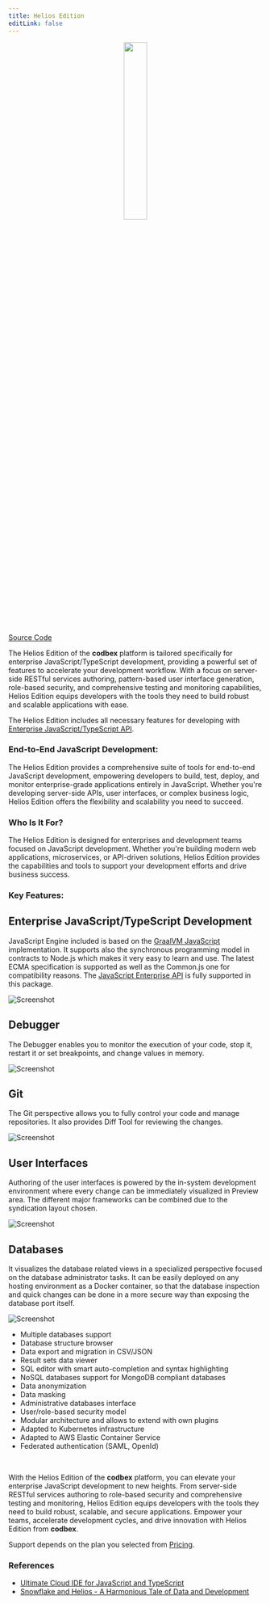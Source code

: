 ```yaml
---
title: Helios Edition
editLink: false
---
```


<div style="text-align: center;">
   <img src="/images/products/Helios.svg" style="width: 30%; !important;"/>
</div>

<div class="product-tag"><a href="https://github.com/codbex/codbex-helios" target="_blank" class="product-link">Source Code</a></div>

The Helios Edition of the <b>codbex</b> platform is tailored specifically for enterprise JavaScript/TypeScript development, providing a powerful set of features to accelerate your development workflow. With a focus on server-side RESTful services authoring, pattern-based user interface generation, role-based security, and comprehensive testing and monitoring capabilities, Helios Edition equips developers with the tools they need to build robust and scalable applications with ease.

The Helios Edition includes all necessary features for developing with <a href="/documentation/platform/sdk/" target="_blank">Enterprise JavaScript/TypeScript API</a>.

### End-to-End JavaScript Development:

The Helios Edition provides a comprehensive suite of tools for end-to-end JavaScript development, empowering developers to build, test, deploy, and monitor enterprise-grade applications entirely in JavaScript. Whether you're developing server-side APIs, user interfaces, or complex business logic, Helios Edition offers the flexibility and scalability you need to succeed.

### Who Is It For?

The Helios Edition is designed for enterprises and development teams focused on JavaScript development. Whether you're building modern web applications, microservices, or API-driven solutions, Helios Edition provides the capabilities and tools to support your development efforts and drive business success.

### Key Features:

<section>
    <div class="container flex">
        <div class="text">
            <h2>Enterprise JavaScript/TypeScript Development</h2>
            <p>JavaScript Engine included is based on the <a href="https://www.graalvm.org/latest/reference-manual/js/" target="_blank">GraalVM JavaScript</a> 
            implementation. It supports also the synchronous programming model in contracts to 
            Node.js which makes it very easy to learn and use. The latest ECMA specification 
            is supported as well as the Common.js one for compatibility reasons. 
            The <a href="/documentation/platform/sdk/" target="_blank">JavaScript Enterprise API</a> is fully supported in this package.</p>
        </div>
        <div class="image">
            <img src="/images/features/js-editor.png" alt="Screenshot" class="screenshot editable" />
        </div>
    </div>
</section>

<section>
    <div class="container flex">
        <div class="text">
            <h2>Debugger</h2>
            <p>The Debugger enables you to monitor the execution of your code, stop it, 
            restart it or set breakpoints, and change values in memory.</p>
        </div>
        <div class="image">
            <img src="/images/features/debugger-perspective.png" alt="Screenshot" class="screenshot editable" />
        </div>
    </div>
</section>

<section>
    <div class="container flex">
        <div class="text">
            <h2>Git</h2>
            <p>The Git perspective allows you to fully control your code and manage repositories.
            It also provides Diff Tool for reviewing the changes.</p>
        </div>
        <div class="image">
            <img src="/images/features/git-perspective.png" alt="Screenshot" class="screenshot editable" />
        </div>
    </div>
</section>

<section>
    <div class="container flex">
        <div class="text">
            <h2>User Interfaces</h2>
            <p>Authoring of the user interfaces is powered by the in-system development environment 
            where every change can be immediately visualized in Preview area. 
            The different major frameworks can be combined due to the syndication layout chosen.</p>
        </div>
        <div class="image">
            <img src="/images/features/ui-widgets.png" alt="Screenshot" class="screenshot editable" />
        </div>
    </div>
</section>

<section>
    <div class="container flex">
        <div class="text">
            <h2>Databases</h2>
            <p>It visualizes the database related views in a specialized perspective focused on the database 
            administrator tasks. It can be easily deployed on any hosting environment as a Docker container, 
            so that the database inspection and quick changes can be done in a more secure way than exposing 
            the database port itself.</p>
        </div>
        <div class="image">
            <img src="/images/features/database-perspective.png" alt="Screenshot" class="screenshot editable" />
        </div>
    </div>
</section>

* Multiple databases support
* Database structure browser
* Data export and migration in CSV/JSON
* Result sets data viewer
* SQL editor with smart auto-completion and syntax highlighting
* NoSQL databases support for MongoDB compliant databases
* Data anonymization
* Data masking
* Administrative databases interface
* User/role-based security model
* Modular architecture and allows to extend with own plugins
* Adapted to Kubernetes infrastructure
* Adapted to AWS Elastic Container Service
* Federated authentication (SAML, OpenId)

<br>

With the Helios Edition of the <b>codbex</b> platform, you can elevate your enterprise JavaScript development to new heights. From server-side RESTful services authoring to role-based security and comprehensive testing and monitoring, Helios Edition equips developers with the tools they need to build robust, scalable, and secure applications. Empower your teams, accelerate development cycles, and drive innovation with Helios Edition from <b>codbex</b>.

Support depends on the plan you selected from <a href="https://www.codbex.com/pricing/">Pricing</a>.

### References

* [Ultimate Cloud IDE for JavaScript and TypeScript](/marketing/2023/09/26/helios-ultimate-cloud-ide-for-javascript-and-typescript)
* [Snowflake and Helios - A Harmonious Tale of Data and Development](/technology/2024/04/03/snowflake-and-helios)
